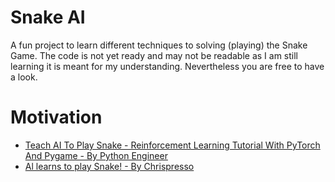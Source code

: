 # Snake AI

A fun project to learn different techniques to solving (playing) the Snake Game.
The code is not yet ready and may not be readable as I am still learning it is meant for my understanding.
Nevertheless you are free to have a look.

# Motivation
- [Teach AI To Play Snake - Reinforcement Learning Tutorial With PyTorch And Pygame - By Python Engineer](https://github.com/python-engineer/snake-ai-pytorch)
- [Al learns to play Snake! - By Chrispresso](https://chrispresso.io/AI_Learns_To_Play_Snake)